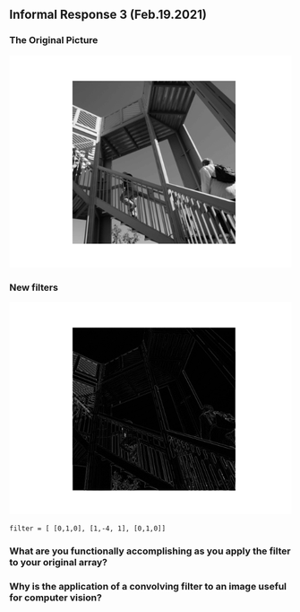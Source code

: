 ## Informal Response 3 (Feb.19.2021)

### The Original Picture 
![image_org](IR3_Original.png)

### New filters 
![image_filter1](IR3_Filter1.png)
```
filter = [ [0,1,0], [1,-4, 1], [0,1,0]]
```

### What are you functionally accomplishing as you apply the filter to your original array?

### Why is the application of a convolving filter to an image useful for computer vision? 
